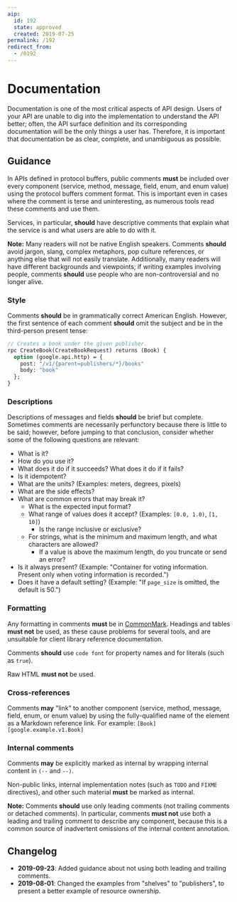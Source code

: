 ```yaml
---
aip:
  id: 192
  state: approved
  created: 2019-07-25
permalink: /192
redirect_from:
  - /0192
---
```


# Documentation

Documentation is one of the most critical aspects of API design. Users of your
API are unable to dig into the implementation to understand the API better;
often, the API surface definition and its corresponding documentation will be
the only things a user has. Therefore, it is important that documentation be as
clear, complete, and unambiguous as possible.

## Guidance

In APIs defined in protocol buffers, public comments **must** be included over
every component (service, method, message, field, enum, and enum value) using
the protocol buffers comment format. This is important even in cases where the
comment is terse and uninteresting, as numerous tools read these comments and
use them.

Services, in particular, **should** have descriptive comments that explain what
the service is and what users are able to do with it.

**Note:** Many readers will not be native English speakers. Comments **should**
avoid jargon, slang, complex metaphors, pop culture references, or anything
else that will not easily translate. Additionally, many readers will have
different backgrounds and viewpoints; if writing examples involving people,
comments **should** use people who are non-controversial and no longer alive.

### Style

Comments **should** be in grammatically correct American English. However, the
first sentence of each comment **should** omit the subject and be in the
third-person present tense:

```proto
// Creates a book under the given publisher.
rpc CreateBook(CreateBookRequest) returns (Book) {
  option (google.api.http) = {
    post: "/v1/{parent=publishers/*}/books"
    body: "book"
  };
}
```

### Descriptions

Descriptions of messages and fields **should** be brief but complete. Sometimes
comments are necessarily perfunctory because there is little to be said;
however, before jumping to that conclusion, consider whether some of the
following questions are relevant:

- What is it?
- How do you use it?
- What does it do if it succeeds? What does it do if it fails?
- Is it idempotent?
- What are the units? (Examples: meters, degrees, pixels)
- What are the side effects?
- What are common errors that may break it?
  - What is the expected input format?
  - What range of values does it accept? (Examples: `[0.0, 1.0)`, `[1, 10]`)
    - Is the range inclusive or exclusive?
  - For strings, what is the minimum and maximum length, and what characters
    are allowed?
    - If a value is above the maximum length, do you truncate or send an error?
- Is it always present? (Example: "Container for voting information. Present
  only when voting information is recorded.")
- Does it have a default setting? (Example: "If `page_size` is omitted, the
  default is 50.")

### Formatting

Any formatting in comments **must** be in [CommonMark][]. Headings and tables
**must not** be used, as these cause problems for several tools, and are
unsuitable for client library reference documentation.

Comments **should** use `code font` for property names and for literals (such
as `true`).

Raw HTML **must not** be used.

### Cross-references

Comments **may** "link" to another component (service, method, message, field,
enum, or enum value) by using the fully-qualified name of the element as a
Markdown reference link. For example: `[Book][google.example.v1.Book]`

### Internal comments

<!-- TODO: This does not work outside of Google.
           We should probably try to get that fixed. -->

Comments **may** be explicitly marked as internal by wrapping internal content
in `(--` and `--)`.

Non-public links, internal implementation notes (such as `TODO` and `FIXME`
directives), and other such material **must** be marked as internal.

**Note:** Comments **should** use only leading comments (not trailing comments
or detached comments). In particular, comments **must not** use both a leading
and trailing comment to describe any component, because this is a common source
of inadvertent omissions of the internal content annotation.

[commonmark]: https://commonmark.org/

## Changelog

- **2019-09-23**: Added guidance about not using both leading and trailing
  comments.
- **2019-08-01**: Changed the examples from "shelves" to "publishers", to
  present a better example of resource ownership.
